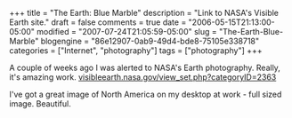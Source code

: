 +++
title = "The Earth: Blue Marble"
description = "Link to NASA's Visible Earth site."
draft = false
comments = true
date = "2006-05-15T21:13:00-05:00"
modified = "2007-07-24T21:05:59-05:00"
slug = "The-Earth-Blue-Marble"
blogengine = "86e12907-0ab9-49d4-bde8-75105e338718"
categories = ["Internet", "photography"]
tags = ["photography"]
+++

<p>
A couple of weeks ago I was alerted to NASA&#39;s Earth photography. Really, it&#39;s amazing work. <a href="http://visibleearth.nasa.gov/view_set.php?categoryID=2363">visibleearth.nasa.gov/view_set.php?categoryID=2363</a><!--more--><!--adsense-->
</p>
<p>
I&#39;ve got a great image of North America on my desktop at work - full sized image. Beautiful.
</p>

